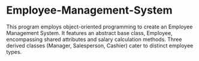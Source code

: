 # Employee-Management-System
This program employs object-oriented programming to create an Employee Management System. It features an abstract base class, Employee, encompassing shared attributes and salary calculation methods. Three derived classes (Manager, Salesperson, Cashier) cater to distinct employee types.
